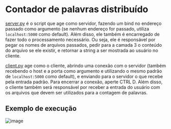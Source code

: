 # Contador de palavras distribuído
[server.py](./server.py) é o script que age como servidor, fazendo um bind no endereço passado como argumento (se nenhum endereço for passado, utiliza `localhost:5000` como default).
Além disso, ele também é encarregado de fazer todo o processamento necessário.
Ou seja, ele é responsável por pegar os nomes de arquivos passados, pedir para a camada 3 o conteúdo do arquivo se ele existir, e retornar a string a ser mostrada ao usuário no cliente.

[client.py](./client.py) age como o cliente, abrindo uma conexão com o servidor (também recebendo o host e a porta como argumento e utilizando o mesmo padrão de `localhost:5000` como default), e enviando para o servidor o que recebe pela entrada padrão. Para encerrar a conexão, aperte CTRL D.
Além disso, o cliente também será responsável por receber a entrada do usuário com os arquivos que devem ser utilizados para a contagem de palavras.

## Exemplo de execução
![image](https://user-images.githubusercontent.com/24783497/92542708-e6e69300-f21f-11ea-9832-732a60787f3e.png)
